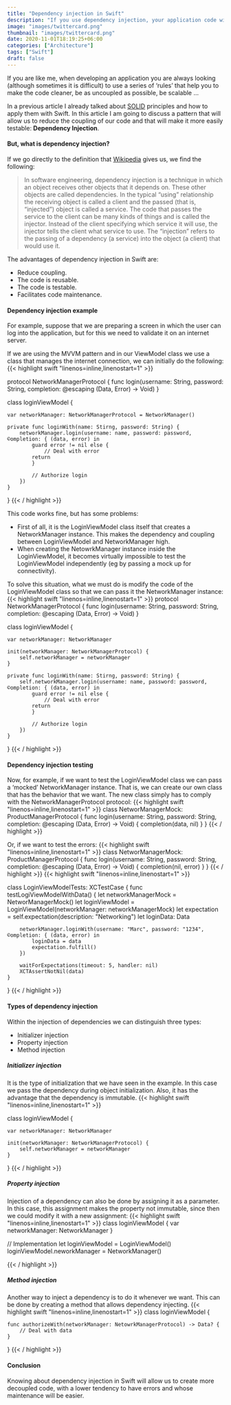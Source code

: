 ```yaml
---
title: "Dependency injection in Swift"
description: "If you use dependency injection, your application code will become more decoupled, testable, and scalable. In this post they explained what Dependency Injection is and its types."
image: "images/twittercard.png"
thumbnail: "images/twittercard.png"
date: 2020-11-01T18:19:25+06:00
categories: ["Architecture"]
tags: ["Swift"]
draft: false
---
```

If you are like me, when developing an application you are always looking (although sometimes it is difficult) to use a series of ‘rules’ that help you to make the code cleaner, be as uncoupled as possible, be scalable …

In a previous article I already talked about [SOLID](https://codderlly.com/blog/solid_principles_swift/) principles and how to apply them with Swift. In this article I am going to discuss a pattern that will allow us to reduce the coupling of our code and that will make it more easily testable: **Dependency Injection**.
#### But, what is dependency injection?

If we go directly to the definition that [Wikipedia](https://en.wikipedia.org/wiki/Dependency_injection) gives us, we find the following:

> In software engineering, dependency injection is a technique in which an object receives other objects that it depends on. These other objects are called dependencies. In the typical “using” relationship the receiving object is called a client and the passed (that is, “injected”) object is called a service. The code that passes the service to the client can be many kinds of things and is called the injector. Instead of the client specifying which service it will use, the injector tells the client what service to use. The “injection” refers to the passing of a dependency (a service) into the object (a client) that would use it.

The advantages of dependency injection in Swift are:

* Reduce coupling.
* The code is reusable.
* The code is testable.
* Facilitates code maintenance.

#### Dependency injection example

For example, suppose that we are preparing a screen in which the user can log into the application, but for this we need to validate it on an internet server.

If we are using the MVVM pattern and in our ViewModel class we use a class that manages the internet connection, we can initially do the following:
{{< highlight swift  "linenos=inline,linenostart=1" >}}

protocol NetworkManagerProtocol {
    func login(username: String, password: String, completion: @escaping (Data, Error) -> Void)
}

class loginViewModel {

    var networkManager: NetworkManagerProtocol = NetworkManager()

    private func loginWith(name: Stirng, password: String) {
        networkManager.login(username: name, password: password, ©ompletion: { (data, error) in
            guard error != nil else {
                // Deal with error
            return
            }

            // Authorize login
        })
    }
}
{{< / highlight >}}


This code works fine, but has some problems:

* First of all, it is the LoginViewModel class itself that creates a NetworkManager instance. This makes the dependency and coupling between LoginViewModel and NetworkManager high.
* When creating the NetowrkManager instance inside the LoginViewModel, it becomes virtually impossible to test the LoginViewModel independently (eg by passing a mock up for connectivity).

To solve this situation, what we must do is modify the code of the LoginViewModel class so that we can pass it the NetworkManager instance:
{{< highlight swift  "linenos=inline,linenostart=1" >}}
protocol NetworkManagerProtocol {
    func login(username: String, password: String, completion: @escaping (Data, Error) -> Void)
}

class loginViewModel {

    var networkManager: NetworkManager

    init(networkManager: NetworkManagerProtocol) {
        self.networkManager = networkManager
    }

    private func loginWith(name: Stirng, password: String) {
        self.networkManager.login(username: name, password: password, ©ompletion: { (data, error) in
            guard error != nil else {
                // Deal with error
            return
            }

            // Authorize login
        })
    }
}
{{< / highlight >}}

#### Dependency injection testing

Now, for example, if we want to test the LoginViewModel class we can pass a ‘mocked’ NetworkManager instance. That is, we can create our own class that has the behavior that we want. The new class simply has to comply with the NetworkManagerProtocol protocol:
{{< highlight swift  "linenos=inline,linenostart=1" >}}
class NetworManagerMock: ProductManagerProtocol {
    func login(username: String, password: String, completion: @escaping (Data, Error) -> Void) {
        completion(data, nil)
    }
}
{{< / highlight >}}


Or, if we want to test the errors:
{{< highlight swift  "linenos=inline,linenostart=1" >}}
class NetworManagerMock: ProductManagerProtocol {
    func login(username: String, password: String, completion: @escaping (Data, Error) -> Void) {
        completion(nil, error)
    }
}
{{< / highlight >}}
{{< highlight swift  "linenos=inline,linenostart=1" >}}

class LoginViewModelTests: XCTestCase {
    func testLogiViewModelWithData() {
        let networkManagerMock = NetworManagerMock()
        let loginViewModel = LoginViewModel(networkManager: networkManagerMock)
        let expectation = self.expectation(description: "Networking")
        let loginData: Data
        
        networkManager.loginWith(username: "Marc", password: "1234", ©ompletion: { (data, error) in
            loginData = data
            expectation.fulfill()
        })

        waitForExpectations(timeout: 5, handler: nil)
        XCTAssertNotNil(data)
    }
}
{{< / highlight >}}

#### Types of dependency injection

Within the injection of dependencies we can distinguish three types:

* Initializer injection
* Property injection
* Method injection

##### Initializer injection

It is the type of initialization that we have seen in the example. In this case we pass the dependency during object initialization. Also, it has the advantage that the dependency is immutable.
{{< highlight swift  "linenos=inline,linenostart=1" >}}

class loginViewModel {

    var networkManager: NetworkManager

    init(networkManager: NetworkManagerProtocol) {
        self.networkManager = networkManager
    }
}
{{< / highlight >}}

##### Property injection

Injection of a dependency can also be done by assigning it as a parameter. In this case, this assignment makes the property not immutable, since then we could modify it with a new assignment:
{{< highlight swift  "linenos=inline,linenostart=1" >}}
class loginViewModel {
    var networkManager: NetworkManager
}

// Implementation
let loginViewModel = LoginViewModel()
loginViewModel.neworkManager = NetworkManager()

{{< / highlight >}}

##### Method injection

Another way to inject a dependency is to do it whenever we want. This can be done by creating a method that allows dependency injecting.
{{< highlight swift  "linenos=inline,linenostart=1" >}}
class loginViewModel {

    func authorizeWith(networkManager: NetowrkManagerProtocol) -> Data? {
        // Deal with data
    }
}
{{< / highlight >}}

#### Conclusion

Knowing about dependency injection in Swift will allow us to create more decoupled code, with a lower tendency to have errors and whose maintenance will be easier.
